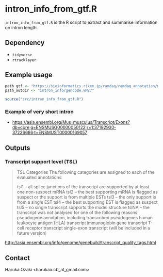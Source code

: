 # intron_info_from_gtf.R

`intron_info_from_gtf.R` is the R script to extract and summarise information on intron length.

## Dependency

- `tidyverse`
- `rtracklayer`

## Example usage

```R
path_gtf <- "https://bioinformatics.riken.jp/ramdaq/ramdaq_annotation/mouse/gencode.vM27.primary_assembly.annotation.ERCC.gtf"
path_outdir <- "intron_info/gencode.vM27"

source("src/intron_info_from_gtf.R")
```

### Example of very short intron

- <https://asia.ensembl.org/Mus_musculus/Transcript/Exons?db=core;g=ENSMUSG00000050122;r=1:37192930-37226686;t=ENSMUST00000169057>


## Outputs

### Transcript support level (TSL)

> TSL Categories
> The following categories are assigned to each of the evaluated annotations:
> 
> tsl1 – all splice junctions of the transcript are supported by at least one non-suspect mRNA
> tsl2 – the best supporting mRNA is flagged as suspect or the support is from multiple ESTs
> tsl3 – the only support is from a single EST
> tsl4 – the best supporting EST is flagged as suspect
> tsl5 – no single transcript supports the model structure
> tslNA – the transcript was not analysed for one of the following reasons:
> pseudogene annotation, including transcribed pseudogenes
> human leukocyte antigen (HLA) transcript
> immunoglobin gene transcript
> T-cell receptor transcript
> single-exon transcript (will be included in a future version)

<http://asia.ensembl.org/info/genome/genebuild/transcript_quality_tags.html>

## Contact

Haruka Ozaki <harukao.cb_at_gmail.com>
